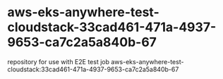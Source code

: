 # aws-eks-anywhere-test-cloudstack-33cad461-471a-4937-9653-ca7c2a5a840b-67
repository for use with E2E test job aws-eks-anywhere-test-cloudstack:33cad461-471a-4937-9653-ca7c2a5a840b-67
